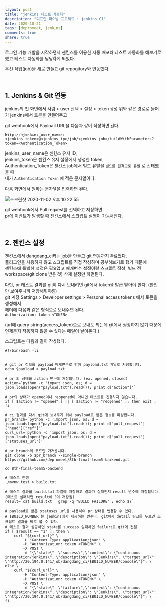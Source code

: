 ```yaml
---
layout: post
title: "jenkins 테스트 자동화"  
description: "디프만 파이널 프로젝트 : jenkins CI"
date: 2020-10-21
tags: [depromeet, jenkins]
comments: true
share: true
--- 
```


로그인 기능 개발을 시작하면서 젠킨스를 이용한 자동 배포와 테스트 자동화를 해보기로 했고 테스트 자동화를 담당하게 되었다.     

우선 작업(job)을 새로 만들고 git repogitory와 연동했다.   

<br />    
 
## 1. Jenkins & Git 연동                

jenkins의 첫 화면에서 사람 > user 선택 > 설정 > token 생성 
위와 같은 경로로 들어가 jenkins에서 토큰을 만들어주고   

git webhook에서 Payload URL을 다음과 같이 작성하면 된다.   

```
http://<jenkins_user_name>:<jenkins_token>@<jenkins_ip>/job/<jenkins_job>/buildWithParameters?token=<Authentication_Token>
```

jenkins_user_name은 젠킨스 유저 ID,   
jenkins_token은 젠킨스 유저 설정에서 생성한 token,     
Authentication_Token은 젠킨스 job에서 빌드 유발을 `빌드를 원격으로 유발` 로 선태했을 때    
내가	`Authentication Token` 에 적은 문자열이다.      

다음 화면에서 원하는 문자열을 입력하면 된다.   

 
![스크린샷 2020-11-02 오후 10 22 55](https://user-images.githubusercontent.com/33855307/97872903-24682800-1d5a-11eb-9e3d-b45ec542b776.png)    


git webhook에서 Pull request를 선택하고 저장하면       
pr에 이벤트가 발생할 때 젠킨스에서 스크립트 실행이 가능해진다.      

<br />    



## 2. 젠킨스 설정   

젠킨스에서 dangdang_ci라는 job을 만들고 git 연동까지 완료했다.       
플러그인을 사용하지 않고 스크립트를 직접 작성하며 공부해보기로 했기 때문에   
젠킨스에 특별한 설정은 필요없고 매개변수 설정이랑 스크립트 작성, 빌드 전 workspace(git clone 받은 것) 삭제 설정만 하면된다.    

다만, pr 테스트 결과를 git에 다시 보내려면 git에서 token을 발급 받아야 한다. (한번만 보여주니까 저장해둬야함)    
git 계정 Settings > Developer settings > Personal access tokens 에서 토큰을 생성해서      
헤더에 다음과 같은 형식으로 보내주면 된다.   
`Authorization: token <TOKEN>`    

(url에 query string(access_token)으로 보내도 되는데 git에서 권장하지 않기 때문에 언제든지 작동하지 않을 수 있다는 메일이 날아온다.)


 

스크립트는 다음과 같이 작성했다.     



```shell script   
#!/bin/bash -li


# git pr 정보를 payload 매개변수로 받아 payload.txt 파일로 저장합니다.    
echo $payload > payload.txt 

# pr 의 상태를 action 변수에 저장합니다. (ex. opened, closed)
action=`python -c 'import json, os; d = json.loads(open("payload.txt").read()); print d["action"]'` 

# pr의 상태가 opened이나 reopened이 아니면 테스트를 진행하지 않습니다.   
if [ $action != "opened" ] || [ $action != "reopened" ]; then exit ; fi   

# ci 결과를 다시 git에 보내주기 위해 payload로 받은 정보를 파싱합니다. 
pr_branch=`python -c 'import json, os; d = json.loads(open("payload.txt").read()); print d["pull_request"]["head"]["ref"]'` 
curl_url=`python -c 'import json, os; d = json.loads(open("payload.txt").read()); print d["pull_request"]["statuses_url"]'` 

# pr branch의 코드만 가져옵니다. 
git clone -b $pr_branch --single-branch https://github.com/depromeet/8th-final-team5-backend.git

cd 8th-final-team5-backend 

# 테스트 진행 
./mvnw test > build.txt

# 테스트 결과를 build.txt 파일에 저장하고 결과가 실패인지 result 변수에 저장합니다. (테스트 실패하면 result에 0이 저장됨)
result=`cat build.txt | grep -q "BUILD FAILURE" ; echo $?` 

# payload로 받은 statuses_url을 사용하여 pr 상태를 변경할 수 있다.   
# $BUILD_NUMBER 는 jenkins에서 제공하는 변수다. git에서 detail 링크를 누르면 스크립트 결과를 바로 볼 수 있다.     
# 테스트 결과 성공하면 state를 success 실패하면 failure로 git에 전달   
if [ $result == "1" ]; then \
	curl "${curl_url}" \
  		-H "Content-Type: application/json" \
  		-H "Authorization: token <TOKEN>" \
  		-X POST \
  		-d "{\"state\": \"success\",\"context\": \"continuous-integration/jenkins\", \"description\": \"Jenkins\", \"target_url\": \"http://20.194.0.141/job/dangdang_ci/$BUILD_NUMBER/console\"}"; \
else \ 
	curl "${curl_url}" \ 
  		-H "Content-Type: application/json" \
  		-H "Authorization: token <TOKEN>" \
  		-X POST \
  		-d "{\"state\": \"failure\",\"context\": \"continuous-integration/jenkins\", \"description\": \"Jenkins\", \"target_url\": \"http://20.194.0.141/job/dangdang_ci/$BUILD_NUMBER/console\"}"; \
fi
```


   

       







